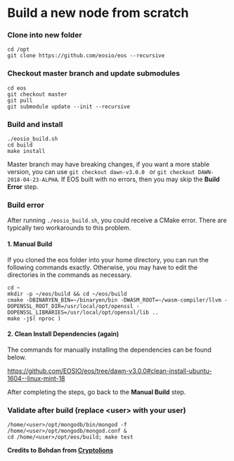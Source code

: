 # Build a new node from scratch

### Clone into new folder
```console
cd /opt
git clone https://github.com/eosio/eos --recursive
```

### Checkout master branch and update submodules
```console
cd eos
git checkout master
git pull
git submodule update --init --recursive
```

### Build and install
```console
./eosio_build.sh
cd build
make install
```

Master branch may have breaking changes, if you want a more stable version, you can use `git checkout dawn-v3.0.0
` or `git checkout DAWN-2018-04-23-ALPHA`. If EOS built with no errors, then you may skip the **Build Error** step.

### Build error

After running `./eosio_build.sh`, you could receive a CMake error. There are typically two workarounds to this problem.

#### 1. Manual Build

If you cloned the eos folder into your home directory, you can run the following commands exactly. Otherwise, you may have to edit the directories in the commands as necessary.

```console
cd ~
mkdir -p ~/eos/build && cd ~/eos/build
cmake -DBINARYEN_BIN=~/binaryen/bin -DWASM_ROOT=~/wasm-compiler/llvm -DOPENSSL_ROOT_DIR=/usr/local/opt/openssl -DOPENSSL_LIBRARIES=/usr/local/opt/openssl/lib ..
make -j$( nproc )
```

#### 2. Clean Install Dependencies (again)

The commands for manually installing the dependencies can be found below.

https://github.com/EOSIO/eos/tree/dawn-v3.0.0#clean-install-ubuntu-1604--linux-mint-18

After completing the steps, go back to the **Manual Build** step.

### Validate after build (replace \<user> with your user)
```console
/home/<user>/opt/mongodb/bin/mongod -f /home/<user>/opt/mongodb/mongod.conf &
cd /home/<user>/opt/eos/build; make test
```

**Credits to Bohdan from [Cryptolions][f51cb96f]**

[f51cb96f]: http://cryptolions.io/ "Website"

